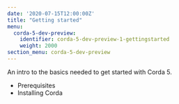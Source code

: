 ```yaml
---
date: '2020-07-15T12:00:00Z'
title: "Getting started"
menu:
  corda-5-dev-preview:
    identifier: corda-5-dev-preview-1-gettingstarted
    weight: 2000
section_menu: corda-5-dev-preview
---
```


An intro to the basics needed to get started with Corda 5.
* Prerequisites
* Installing Corda
